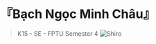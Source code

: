 # 『Bạch Ngọc Minh Châu』
>K15 - SE - FPTU
Semester 4 
![Shiro](https://wallpapercave.com/wp/wp5587210.jpg "Shiro")

